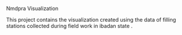 Nmdpra Visualization

This project contains the visualization created using  the data of filling stations collected during  field work  in ibadan state . 
